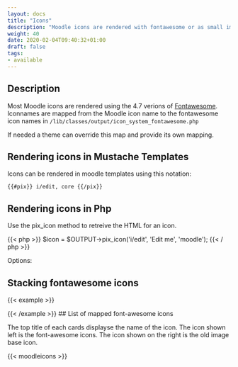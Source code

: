 ```yaml
---
layout: docs
title: "Icons"
description: "Moodle icons are rendered with fontawesome or as small images"
weight: 40
date: 2020-02-04T09:40:32+01:00
draft: false
tags:
- available
---
```


## Description

Most Moodle icons are rendered using the 4.7 verions of [Fontawesome](https://fontawesome.com/v4.7.0/). Iconnames are mapped from the Moodle icon name to the fontawesome icon names in `/lib/classes/output/icon_system_fontawesome.php`

If needed a theme can override this map and provide its own mapping.

## Rendering icons in Mustache Templates

Icons can be rendered in moodle templates using this notation:

```{{#pix}} i/edit, core {{/pix}}```

## Rendering icons in Php

Use the pix_icon method to retreive the HTML for an icon.

{{< php >}}
    $icon = $OUTPUT->pix_icon('i/edit', 'Edit me', 'moodle');
{{< / php >}}

Options:

## Stacking fontawesome icons

{{< example >}}
<span class="fa-stack fa-lg">
  <i class="fa-solid fa-comment fa-stack-2x"></i>
  <i class="fa-solid fa-thumbs-up fa-stack-1x fa-inverse"></i>
</span>

<span class="fa-stack fa-2x">
    <i class="fa-solid fa-camera fa-stack-1x"></i>
    <i class="fa-solid fa-ban fa-stack-2x" style="color:Tomato"></i>
</span>

<span class="fa-stack fa-2x">
    <i class="fa-solid fa-square fa-stack-2x"></i>
    <i class="fa-solid fa-terminal fa-stack-1x fa-inverse"></i>
</span>

<span class="fa-stack fa-4x">
    <i class="fa-solid fa-square fa-stack-2x"></i>
    <i class="fa-solid fa-terminal fa-stack-1x fa-inverse"></i>
</span>
{{< /example >}}
## List of mapped font-awesome icons

The top title of each cards displayse the name of the icon. The icon shown left is the font-awesome icons. The icon shown on the right is the old image base icon.

{{< moodleicons >}}
